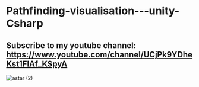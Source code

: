 # Pathfinding-visualisation---unity-Csharp
## Subscribe to my youtube channel: https://www.youtube.com/channel/UCjPk9YDheKst1FlAf_KSpyA
![astar (2)](https://user-images.githubusercontent.com/48150537/77342740-ac169e80-6d56-11ea-960d-37bf906c4409.png)
